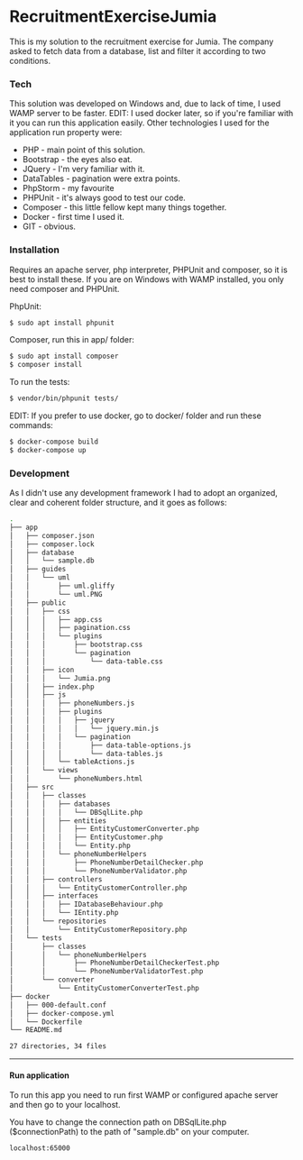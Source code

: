 # RecruitmentExerciseJumia

This is my solution to the recruitment exercise for Jumia.
The company asked to fetch data from a database, list and filter it according to two conditions.

### Tech

This solution was developed on Windows and, due to lack of time, I used WAMP server to be faster.
EDIT: I used docker later, so if you're familiar with it you can run this application easily.
Other technologies I used for the application run property were:

* PHP - main point of this solution.
* Bootstrap - the eyes also eat.
* JQuery - I'm very familiar with it.
* DataTables - pagination were extra points.
* PhpStorm - my favourite 
* PHPUnit - it's always good to test our code.
* Composer - this little fellow kept many things together.
* Docker - first time I used it.
* GIT - obvious.


### Installation

Requires an apache server, php interpreter, PHPUnit and composer, so it is best to install these. 
If you are on Windows with WAMP installed, you only need composer and PHPUnit.

PhpUnit:
```sh
$ sudo apt install phpunit
```

Composer, run this in app/ folder:
```sh
$ sudo apt install composer
$ composer install
```

To run the tests: 

```sh
$ vendor/bin/phpunit tests/
```

EDIT: If you prefer to use docker, go to docker/ folder and run these commands:

```sh
$ docker-compose build
$ docker-compose up
```

### Development

As I didn't use any development framework I had to adopt an organized, clear and coherent folder structure, and it goes as follows:

```bash
.
├── app
│   ├── composer.json
│   ├── composer.lock
│   ├── database
│   │   └── sample.db
│   ├── guides
│   │   └── uml
│   │       ├── uml.gliffy
│   │       └── uml.PNG
│   ├── public
│   │   ├── css
│   │   │   ├── app.css
│   │   │   ├── pagination.css
│   │   │   └── plugins
│   │   │       ├── bootstrap.css
│   │   │       └── pagination
│   │   │           └── data-table.css
│   │   ├── icon
│   │   │   └── Jumia.png
│   │   ├── index.php
│   │   ├── js
│   │   │   ├── phoneNumbers.js
│   │   │   ├── plugins
│   │   │   │   ├── jquery
│   │   │   │   │   └── jquery.min.js
│   │   │   │   └── pagination
│   │   │   │       ├── data-table-options.js
│   │   │   │       └── data-tables.js
│   │   │   └── tableActions.js
│   │   └── views
│   │       └── phoneNumbers.html
│   ├── src
│   │   ├── classes
│   │   │   ├── databases
│   │   │   │   └── DBSqlLite.php
│   │   │   ├── entities
│   │   │   │   ├── EntityCustomerConverter.php
│   │   │   │   ├── EntityCustomer.php
│   │   │   │   └── Entity.php
│   │   │   └── phoneNumberHelpers
│   │   │       ├── PhoneNumberDetailChecker.php
│   │   │       └── PhoneNumberValidator.php
│   │   ├── controllers
│   │   │   └── EntityCustomerController.php
│   │   ├── interfaces
│   │   │   ├── IDatabaseBehaviour.php
│   │   │   └── IEntity.php
│   │   └── repositories
│   │       └── EntityCustomerRepository.php
│   └── tests
│       ├── classes
│       │   └── phoneNumberHelpers
│       │       ├── PhoneNumberDetailCheckerTest.php
│       │       └── PhoneNumberValidatorTest.php
│       └── converter
│           └── EntityCustomerConverterTest.php
├── docker
│   ├── 000-default.conf
│   ├── docker-compose.yml
│   └── Dockerfile
└── README.md

27 directories, 34 files

```
---

#### Run application
To run this app you need to run first WAMP or configured apache server and then go to your localhost.

You have to change the connection path on DBSqlLite.php ($connectionPath) to the path of "sample.db" on your computer.

```sh
localhost:65000
```
